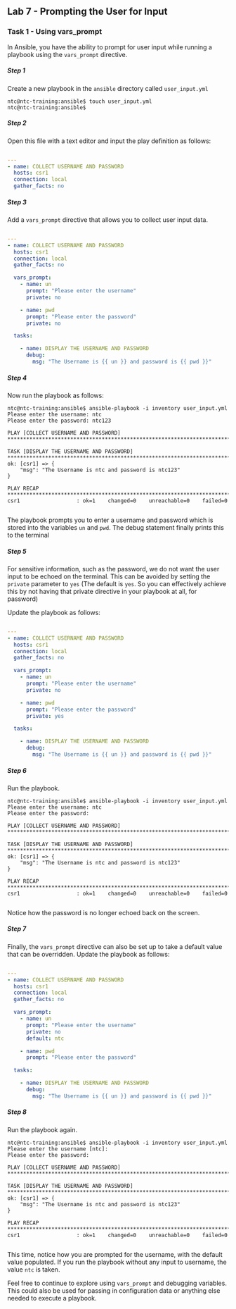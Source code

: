 ## Lab 7 - Prompting the User for Input


### Task 1 - Using vars_prompt

In Ansible, you have the ability to prompt for user input while running a playbook using the `vars_prompt` directive.

##### Step 1

Create a new playbook in the `ansible` directory called `user_input.yml`

```
ntc@ntc-training:ansible$ touch user_input.yml
ntc@ntc-training:ansible$

```

##### Step 2

Open this file with a text editor and input the play definition as follows:

``` yaml

---
- name: COLLECT USERNAME AND PASSWORD
  hosts: csr1
  connection: local
  gather_facts: no

```


##### Step 3

Add a `vars_prompt` directive that allows you to collect user input data.

``` yaml

---
- name: COLLECT USERNAME AND PASSWORD
  hosts: csr1
  connection: local
  gather_facts: no

  vars_prompt:
    - name: un
      prompt: "Please enter the username"
      private: no

    - name: pwd
      prompt: "Please enter the password"
      private: no

  tasks:

    - name: DISPLAY THE USERNAME AND PASSWORD
      debug:
        msg: "The Username is {{ un }} and password is {{ pwd }}"

```

##### Step 4

Now run the playbook as follows:

```
ntc@ntc-training:ansible$ ansible-playbook -i inventory user_input.yml
Please enter the username: ntc
Please enter the password: ntc123

PLAY [COLLECT USERNAME AND PASSWORD] ************************************************************************************

TASK [DISPLAY THE USERNAME AND PASSWORD] ********************************************************************************
ok: [csr1] => {
    "msg": "The Username is ntc and password is ntc123"
}

PLAY RECAP **************************************************************************************************************
csr1                  : ok=1    changed=0    unreachable=0    failed=0   


```

The playbook prompts you to enter a username and password which is stored into the variables `un` and `pwd`. The debug statement finally prints this to the terminal

##### Step 5

For sensitive information, such as the password, we do not want the user input to be echoed on the terminal. This can be avoided by setting the `private` parameter to `yes` (The default is `yes`. So you can effectively achieve this by not having that private directive in your playbook at all, for password)


Update the playbook as follows:

``` yaml

---
- name: COLLECT USERNAME AND PASSWORD
  hosts: csr1
  connection: local
  gather_facts: no

  vars_prompt:
    - name: un
      prompt: "Please enter the username"
      private: no

    - name: pwd
      prompt: "Please enter the password"
      private: yes

  tasks:

    - name: DISPLAY THE USERNAME AND PASSWORD
      debug:
        msg: "The Username is {{ un }} and password is {{ pwd }}"

```


##### Step 6

Run the playbook.

```
ntc@ntc-training:ansible$ ansible-playbook -i inventory user_input.yml
Please enter the username: ntc
Please enter the password:

PLAY [COLLECT USERNAME AND PASSWORD] ************************************************************************************

TASK [DISPLAY THE USERNAME AND PASSWORD] ********************************************************************************
ok: [csr1] => {
    "msg": "The Username is ntc and password is ntc123"
}

PLAY RECAP **************************************************************************************************************
csr1                  : ok=1    changed=0    unreachable=0    failed=0   


```

Notice how the password is no longer echoed back on the screen.


##### Step 7

Finally, the `vars_prompt` directive can also be set up to take a default value that can be overridden. Update the playbook as follows:


``` yaml

---
- name: COLLECT USERNAME AND PASSWORD
  hosts: csr1
  connection: local
  gather_facts: no

  vars_prompt:
    - name: un
      prompt: "Please enter the username"
      private: no
      default: ntc

    - name: pwd
      prompt: "Please enter the password"

  tasks:

    - name: DISPLAY THE USERNAME AND PASSWORD
      debug:
        msg: "The Username is {{ un }} and password is {{ pwd }}"

```


##### Step 8


Run the playbook again.

```
ntc@ntc-training:ansible$ ansible-playbook -i inventory user_input.yml
Please enter the username [ntc]:
Please enter the password:

PLAY [COLLECT USERNAME AND PASSWORD] ************************************************************************************

TASK [DISPLAY THE USERNAME AND PASSWORD] ********************************************************************************
ok: [csr1] => {
    "msg": "The Username is ntc and password is ntc123"
}

PLAY RECAP **************************************************************************************************************
csr1                  : ok=1    changed=0    unreachable=0    failed=0   


```

This time, notice how you are prompted for the username, with the default value populated. If you run the playbook without any input to username, the value `ntc` is taken.

Feel free to continue to explore using `vars_prompt` and debugging variables.  This could also be used for passing in configuration data or anything else needed to execute a playbook.
